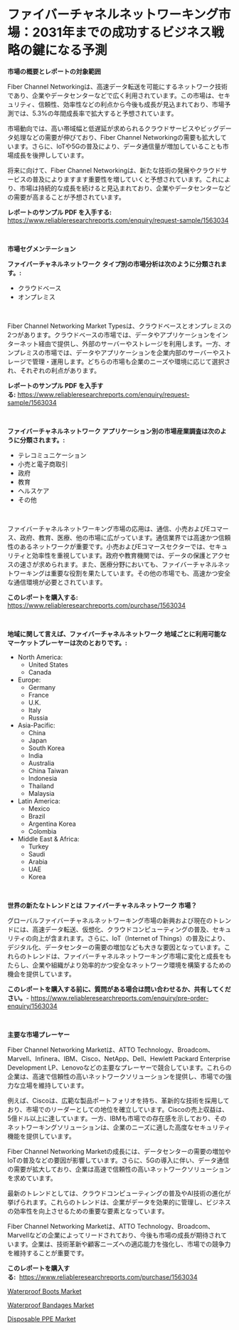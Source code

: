 <p><h1>ファイバーチャネルネットワーキング市場：2031年までの成功するビジネス戦略の鍵になる予測</h1></p><p><strong>市場の概要とレポートの対象範囲</strong></p>
<p><p>Fiber Channel Networkingは、高速データ転送を可能にするネットワーク技術であり、企業やデータセンターなどで広く利用されています。この市場は、セキュリティ、信頼性、効率性などの利点から今後も成長が見込まれており、市場予測では、5.3%の年間成長率で拡大すると予想されています。</p><p>市場動向では、高い帯域幅と低遅延が求められるクラウドサービスやビッグデータ処理などの需要が伸びており、Fiber Channel Networkingの需要も拡大しています。さらに、IoTや5Gの普及により、データ通信量が増加していることも市場成長を後押ししています。</p><p>将来に向けて、Fiber Channel Networkingは、新たな技術の発展やクラウドサービスの普及によりますます重要性を増していくと予想されています。これにより、市場は持続的な成長を続けると見込まれており、企業やデータセンターなどの需要が高まることが予想されています。</p></p>
<p><strong>レポートのサンプル PDF を入手する:</strong> <a href="https://www.reliableresearchreports.com/enquiry/request-sample/1563034">https://www.reliableresearchreports.com/enquiry/request-sample/1563034</a></p>
<p>&nbsp;</p>
<p><strong>市場セグメンテーション</strong></p>
<p><strong>ファイバーチャネルネットワーク タイプ別の市場分析は次のように分類されます。:</strong></p>
<p><ul><li>クラウドベース</li><li>オンプレミス</li></ul></p>
<p>&nbsp;</p>
<p><p>Fiber Channel Networking Market Typesは、クラウドベースとオンプレミスの2つがあります。クラウドベースの市場では、データやアプリケーションをインターネット経由で提供し、外部のサーバーやストレージを利用します。一方、オンプレミスの市場では、データやアプリケーションを企業内部のサーバーやストレージで管理・運用します。どちらの市場も企業のニーズや環境に応じて選択され、それぞれの利点があります。</p></p>
<p><strong>レポートのサンプル PDF を入手する:</strong>&nbsp;<a href="https://www.reliableresearchreports.com/enquiry/request-sample/1563034">https://www.reliableresearchreports.com/enquiry/request-sample/1563034</a></p>
<p>&nbsp;</p>
<p><strong> ファイバーチャネルネットワーク アプリケーション別の市場産業調査は次のように分類されます。:</strong></p>
<p><ul><li>テレコミュニケーション</li><li>小売と電子商取引</li><li>政府</li><li>教育</li><li>ヘルスケア</li><li>その他</li></ul></p>
<p>&nbsp;</p>
<p><p>ファイバーチャネルネットワーキング市場の応用は、通信、小売およびEコマース、政府、教育、医療、他の市場に広がっています。通信業界では高速かつ信頼性のあるネットワークが重要です。小売およびEコマースセクターでは、セキュリティと効率性を重視しています。政府や教育機関では、データの保護とアクセスの速さが求められます。また、医療分野においても、ファイバーチャネルネットワーキングは重要な役割を果たしています。その他の市場でも、高速かつ安全な通信環境が必要とされています。</p></p>
<p><strong>このレポートを購入する:</strong>&nbsp; <a href="https://www.reliableresearchreports.com/purchase/1563034">https://www.reliableresearchreports.com/purchase/1563034</a></p>
<p>&nbsp;</p>
<p><strong>地域に関して言えば、ファイバーチャネルネットワーク 地域ごとに利用可能なマーケットプレーヤーは次のとおりです。:</strong></p>
<p><ul>
    <li>
        North America:
        <ul>
            <li>United States</li>
            <li>Canada</li>
        </ul>
    </li>
    <li>
        Europe:
        <ul>
            <li>Germany</li>
            <li>France</li>
            <li>U.K.</li>
            <li>Italy</li>
            <li>Russia</li>
        </ul>
    </li>
    <li>
        Asia-Pacific:
        <ul>
            <li>China</li>
            <li>Japan</li>
            <li>South Korea</li>
            <li>India</li>
            <li>Australia</li>
            <li>China Taiwan</li>
            <li>Indonesia</li>
            <li>Thailand</li>
            <li>Malaysia</li>
        </ul>
    </li>
    <li>
        Latin America:
        <ul>
            <li>Mexico</li>
            <li>Brazil</li>
            <li>Argentina Korea</li>
            <li>Colombia</li>
        </ul>
    </li>
    <li>
        Middle East & Africa:
        <ul>
            <li>Turkey</li>
            <li>Saudi</li>
            <li>Arabia</li>
            <li>UAE</li>
            <li>Korea</li>
        </ul>
    </li>
    </ul></p>
<p>&nbsp;</p>
<p><strong>世界の新たなトレンドとは ファイバーチャネルネットワーク 市場？</strong></p>
<p><p>グローバルファイバーチャネルネットワーキング市場の新興および現在のトレンドには、高速データ転送、仮想化、クラウドコンピューティングの普及、セキュリティの向上が含まれます。さらに、IoT（Internet of Things）の普及により、デジタル化、データセンターの需要の増加なども大きな要因となっています。これらのトレンドは、ファイバーチャネルネットワーキング市場に変化と成長をもたらし、企業や組織がより効率的かつ安全なネットワーク環境を構築するための機会を提供しています。</p></p>
<p><strong>このレポートを購入する前に、質問がある場合は問い合わせるか、共有してください。</strong>- <a href="https://www.reliableresearchreports.com/enquiry/pre-order-enquiry/1563034">https://www.reliableresearchreports.com/enquiry/pre-order-enquiry/1563034</a></p>
<p>&nbsp;</p>
<p><strong>主要な市場プレーヤー</strong></p>
<p><p>Fiber Channel Networking Marketは、ATTO Technology、Broadcom、Marvell、Infinera、IBM、Cisco、NetApp、Dell、Hewlett Packard Enterprise Development LP、Lenovoなどの主要なプレーヤーで競合しています。これらの企業は、高速で信頼性の高いネットワークソリューションを提供し、市場での強力な立場を維持しています。</p><p>例えば、Ciscoは、広範な製品ポートフォリオを持ち、革新的な技術を採用しており、市場でのリーダーとしての地位を確立しています。Ciscoの売上収益は、5億ドル以上に達しています。一方、IBMも市場での存在感を示しており、そのネットワーキングソリューションは、企業のニーズに適した高度なセキュリティ機能を提供しています。</p><p>Fiber Channel Networking Marketの成長には、データセンターの需要の増加やIoTの普及などの要因が影響しています。さらに、5Gの導入に伴い、データ通信の需要が拡大しており、企業は高速で信頼性の高いネットワークソリューションを求めています。</p><p>最新のトレンドとしては、クラウドコンピューティングの普及やAI技術の進化が挙げられます。これらのトレンドは、企業がデータを効果的に管理し、ビジネスの効率性を向上させるための重要な要素となっています。</p><p>Fiber Channel Networking Marketは、ATTO Technology、Broadcom、Marvellなどの企業によってリードされており、今後も市場の成長が期待されています。企業は、技術革新や顧客ニーズへの適応能力を強化し、市場での競争力を維持することが重要です。</p></p>
<p><strong>このレポートを購入する:</strong>&nbsp;&nbsp;<a href="https://www.reliableresearchreports.com/purchase/1563034">https://www.reliableresearchreports.com/purchase/1563034</a></p>
<p><p><a href="https://github.com/bmorecock/Market-Research-Report-List-2/blob/main/waterproof-boots-market.md">Waterproof Boots Market</a></p><p><a href="https://github.com/jsmusil/Market-Research-Report-List-2/blob/main/waterproof-bandages-market.md">Waterproof Bandages Market</a></p><p><a href="https://github.com/yemakinde/Market-Research-Report-List-1/blob/main/disposable-ppe-market.md">Disposable PPE Market</a></p></p>